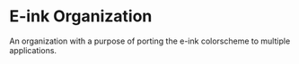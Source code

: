 # E-ink Organization

An organization with a purpose of porting the e-ink colorscheme to multiple
applications.
